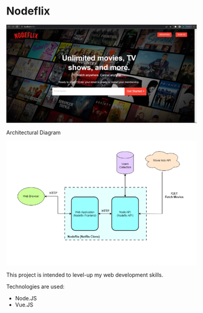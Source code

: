 # Nodeflix

![alt text](https://github.com/wibawaarif/Nodeflix/blob/main/Homepage.png)

Architectural Diagram

![alt text](https://github.com/wibawaarif/Nodeflix/blob/main/Nodeflix-Architectural-Diagram.png)

This project is intended to level-up my web development skills.

Technologies are used: 
  - Node.JS
  - Vue.JS

